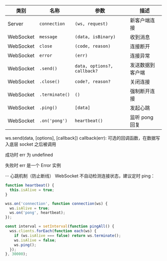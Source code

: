 | 类别        | 名称             | 参数                          | 描述         |
| --------- | -------------- | --------------------------- | ---------- |
| Server    | `connection`   | `(ws, request)`             | 新客户端连接     |
| WebSocket | `message`      | `(data, isBinary)`          | 收到消息       |
| WebSocket | `close`        | `(code, reason)`            | 连接断开       |
| WebSocket | `error`        | `(err)`                     | 连接异常       |
| WebSocket | `.send()`      | `data, options?, callback?` | 发送数据到客户端   |
| WebSocket | `.close()`     | `code?, reason?`            | 关闭连接       |
| WebSocket | `.terminate()` | `()`                        | 强制断开连接     |
| WebSocket | `.ping()`      | `[data]`                    | 发起心跳       |
| WebSocket | `.on('pong')`  | `heartbeat()`               | 监听 pong 回复 |


ws.send(data, [options], [callback])
callback(err): 可选的回调函数，在数据写入底层 socket 之后被调用

成功时 err 为 undefined

失败时 err 是一个 Error 实例



···
心跳机制（防止断线）
WebSocket 不自动检测连接状态，建议定时 ping：
```js
function heartbeat() {
  this.isAlive = true;
}

wss.on('connection', function connection(ws) {
  ws.isAlive = true;
  ws.on('pong', heartbeat);
});

const interval = setInterval(function pingAll() {
  wss.clients.forEach(function each(ws) {
    if (ws.isAlive === false) return ws.terminate();
    ws.isAlive = false;
    ws.ping();
  });
}, 30000);


```